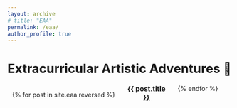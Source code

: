 ```yaml
---
layout: archive
# title: "EAA"
permalink: /eaa/
author_profile: true
---
```


# Extracurricular Artistic Adventures 🎨

<div style="display: flex; flex-wrap: wrap; gap: 20px; justify-content: center; margin-top: 1em;">

  {% for post in site.eaa reversed %}
    <div style="flex: 0 0 20%; text-align: center;">
      <a href="{{ post.url | relative_url }}" style="font-weight: bold; font-size: 1.1em;">
        {{ post.title }}
      </a>
    </div>
  {% endfor %}

</div>
